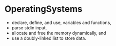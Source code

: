 # OperatingSystems
- declare, define, and use, variables and functions,
- parse stdin input,
- allocate and free the memory dynamically, and
- use a doubly-linked list to store data.
